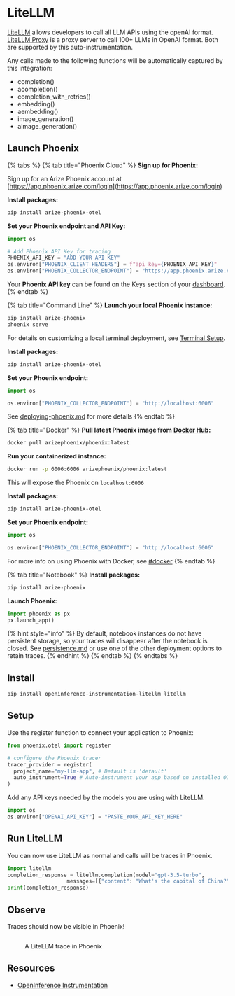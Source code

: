 # LiteLLM

[LiteLLM](https://github.com/BerriAI/litellm) allows developers to call all LLM APIs using the openAI format. [LiteLLM Proxy](https://docs.litellm.ai/docs/simple_proxy) is a proxy server to call 100+ LLMs in OpenAI format. Both are supported by this auto-instrumentation.

Any calls made to the following functions will be automatically captured by this integration:

* completion()
* acompletion()
* completion\_with\_retries()
* embedding()
* aembedding()
* image\_generation()
* aimage\_generation()

## Launch Phoenix

{% tabs %}
{% tab title="Phoenix Cloud" %}
**Sign up for Phoenix:**

Sign up for an Arize Phoenix account at [https://app.phoenix.arize.com/login](https://app.phoenix.arize.com/login)

**Install packages:**

```bash
pip install arize-phoenix-otel
```

**Set your Phoenix endpoint and API Key:**

```python
import os

# Add Phoenix API Key for tracing
PHOENIX_API_KEY = "ADD YOUR API KEY"
os.environ["PHOENIX_CLIENT_HEADERS"] = f"api_key={PHOENIX_API_KEY}"
os.environ["PHOENIX_COLLECTOR_ENDPOINT"] = "https://app.phoenix.arize.com"
```

Your **Phoenix API key** can be found on the Keys section of your [dashboard](https://app.phoenix.arize.com).
{% endtab %}

{% tab title="Command Line" %}
**Launch your local Phoenix instance:**

```bash
pip install arize-phoenix
phoenix serve
```

For details on customizing a local terminal deployment, see [Terminal Setup](https://docs.arize.com/phoenix/setup/environments#terminal).

**Install packages:**

```bash
pip install arize-phoenix-otel
```

**Set your Phoenix endpoint:**

```python
import os

os.environ["PHOENIX_COLLECTOR_ENDPOINT"] = "http://localhost:6006"
```

See [deploying-phoenix.md](../../deployment/deploying-phoenix.md "mention") for more details
{% endtab %}

{% tab title="Docker" %}
**Pull latest Phoenix image from** [**Docker Hub**](https://hub.docker.com/r/arizephoenix/phoenix)**:**

```bash
docker pull arizephoenix/phoenix:latest
```

**Run your containerized instance:**

```bash
docker run -p 6006:6006 arizephoenix/phoenix:latest
```

This will expose the Phoenix on `localhost:6006`

**Install packages:**

```bash
pip install arize-phoenix-otel
```

**Set your Phoenix endpoint:**

```python
import os

os.environ["PHOENIX_COLLECTOR_ENDPOINT"] = "http://localhost:6006"
```

For more info on using Phoenix with Docker, see [#docker](litellm.md#docker "mention")
{% endtab %}

{% tab title="Notebook" %}
**Install packages:**

```bash
pip install arize-phoenix
```

**Launch Phoenix:**

```python
import phoenix as px
px.launch_app()
```

{% hint style="info" %}
By default, notebook instances do not have persistent storage, so your traces will disappear after the notebook is closed. See [persistence.md](../../deployment/persistence.md "mention") or use one of the other deployment options to retain traces.
{% endhint %}
{% endtab %}
{% endtabs %}

## Install

```bash
pip install openinference-instrumentation-litellm litellm
```

## Setup

Use the register function to connect your application to Phoenix:

```python
from phoenix.otel import register

# configure the Phoenix tracer
tracer_provider = register(
  project_name="my-llm-app", # Default is 'default'
  auto_instrument=True # Auto-instrument your app based on installed OI dependencies
)
```

Add any API keys needed by the models you are using with LiteLLM.

```python
import os
os.environ["OPENAI_API_KEY"] = "PASTE_YOUR_API_KEY_HERE"
```

## Run LiteLLM

You can now use LiteLLM as normal and calls will be traces in Phoenix.

```python
import litellm
completion_response = litellm.completion(model="gpt-3.5-turbo",
                   messages=[{"content": "What's the capital of China?", "role": "user"}])
print(completion_response)
```

## Observe

Traces should now be visible in Phoenix!

<figure><img src="../../.gitbook/assets/Screenshot 2024-10-08 at 9.59.25 AM.png" alt=""><figcaption><p>A LiteLLM trace in Phoenix</p></figcaption></figure>

## Resources

* [OpenInference Instrumentation](https://github.com/Arize-ai/openinference/tree/main/python/instrumentation/openinference-instrumentation-litellm)
